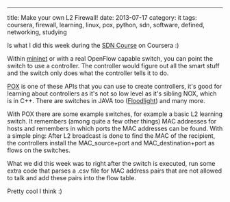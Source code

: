 ---
title: Make your own L2 Firewall!
date: 2013-07-17
category: it
tags: coursera, firewall, learning, linux, pox, python, sdn, software, defined, networking, studying

Is what I did this week during the [SDN Course](https://www.coursera.org/course/sdn "https://www.coursera.org/course/sdn") on Coursera :)

Within [mininet](http://mininet.org/ "http://mininet.org/") or with a real OpenFlow capable switch, you can point the switch to use a controller. The controller would figure out all the smart stuff and the switch only does what the controller tells it to do.

[POX](http://www.noxrepo.org/pox/about-pox/ "noxrepo.org") is one of these APIs that you can use to create controllers, it's good for learning about controllers as it's not so low level as it's sibling NOX, which is in C++. There are switches in JAVA too ([Floodlight](http://www.projectfloodlight.org/floodlight/ "http://www.projectfloodlight.org/floodlight/")) and many more.

With POX there are some example switches, for example a basic L2 learning switch. It remembers (among quite a few other things) MAC addresses for hosts and remembers in which ports the MAC addresses can be found. With a simple ping: After L2 broadcast is done to find the MAC of the recipient, the controllers install the MAC\_source+port and MAC\_destination+port as flows on the switches.

What we did this week was to right after the switch is executed, run some extra code that parses a .csv file for MAC address pairs that are not allowed to talk and add these pairs into the flow table.

Pretty cool I think :)
